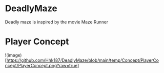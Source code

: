 # DeadlyMaze
Deadly maze is inspired by the movie Maze Runner


# Player Concept
!(image)[https://github.com/Hhk187/DeadlyMaze/blob/main/temp/Concept/PlayerConcept/PlayerConcept.png?raw=true]
